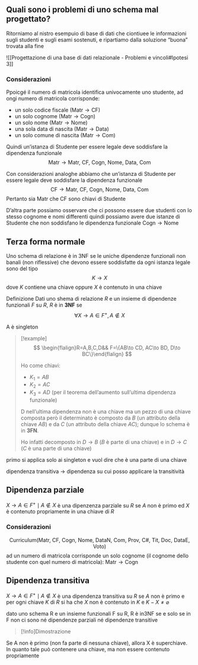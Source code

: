 ## Quali sono i problemi di uno schema mal progettato?
Ritorniamo al nistro esempuio di base di dati che ciontiuee le informazioni sugli studenti e sugli esami sostenuti, e ripartiamo dalla soluzione “buona” trovata alla fine

![[Progettazione di una base di dati relazionale - Problemi e vincoli#Ipotesi 3]]
### Considerazioni
Ppoicgé il numero di matricola identifica univocamente uno studente, ad ongi numero di matricola corrisponde:
- un solo codice fiscale ($\text{Matr}\to \text{CF}$)
- un solo cognome ($\text{Matr}\to \text{Cogn}$)
- un solo nome ($\text{Matr}\to \text{Nome}$)
- una sola data di nascita ($\text{Matr}\to \text{Data}$)
- un solo comune di nascita ($\text{Matr} \to \text{Com}$)

Quindi un’istanza di Studente per essere legale deve soddisfare la dipendenza funzionale
$$
\text{Matr}\to \text{Matr, CF, Cogn, Nome, Data, Com}
$$

Con considerazioni analoghe abbiamo che un’istanza di Studente per essere legale deve soddisfare la dipendenza funzionale
$$
\text{CF}\to \text{Matr, CF, Cogn, Nome, Data, Com}
$$
Pertanto sia $\text{Matr}$ che $\text{CF}$ sono chiavi di $\text{Studente}$

D’altra parte possiamo osservare che ci possono essere due studenti con lo stesso cognome e nomi differenti quindi possiamo avere due istanze di $\text{Studente}$ che non soddisfano le dipendenza funzionale $\text{Cogn}\to \text{Nome}$

## Terza forma normale
Uno schema di relazione è in 3NF se le uniche dipendenze funzionali non banali (non riflessive) che devono essere soddisfatte da ogni istanza legale sono del tipo
$$
K\to X
$$
dove $K$ contiene una chiave oppure $X$ è contenuto in una chiave

Definizione
Dati uno shema di relazione $R$ e un insieme di dipendenze funzionali $F$ su $R$, $R$ è in **3NF** se
$$
\forall X\to A\in F^+, A\not\in X
$$

A è singleton

>[!example]
>$$
\begin{flalign}R=A,B,C,D&& F=\{AB\to CD, AC\to BD, D\to BC\}\end{flalign}
>$$
>
>Ho come chiavi:
>- $K_{1}=AB$
>- $K_{2}=AC$
>- $K_{3}=AD$ (per il teorema dell’aumento sull’ultima dipendenza funzionale)
>
>
>D nell’ultima dipendenza non è una chiave ma un pezzo di una chiave composta però il determinato è composto da $B$ (un attributo della chiave $AB$) e da $C$ (un attributo della chiave $AC$); dunque lo schema è in **3FN**.
>
>Ho infatti decomposto in $D\to B$ ($B$ è parte di una chiave) e in $D\to C$ ($C$ è una parte di una chiave)
>


primo si applica solo ai singleton e vuol dire che è una parte di una chiave

dipendenza transitiva → dipendenza su cui posso applicare la transitività

## Dipendenza parziale
$X\to A\in F^+\mid A \not\in X$ è una dipenzenza parziale su $R$ se $A$ non è primo ed $X$ è contenuto propriamente in una chiave di $R$

### Considerazioni
$$
\text{Curriculum}(\text{Matr, CF, Cogn, Nome, DataN, Com, Prov, C\#, Tit, Doc, DataE, Voto})
$$
ad un numero di matricola corrisponde un solo cognome (il cognome dello studente con quel numero di matricola): $\text{Matr}\to \text{Cogn}$

## Dipendenza transitiva
$X\to A\in F^+\mid A\not\in X$ è una dipendenza transitiva su $R$ se $A$ non è primo e per ogni chiave $K$ di $R$ si ha che $X$ non è contenuto in $K$ e $K-X \neq \varnothing$


dato uno schema R e un insieme funzionali F su R, R è in3NF se e solo se in F non ci sono né dipendenze parziali né dipendenze transitive
>[!info]Dimostrazione

Se A non è primo (non fa parte di nessuna chiave), allora X è superchiave. In quanto tale può contenere una chiave, ma non essere contenuto propriamente